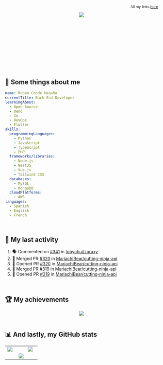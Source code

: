 <small align="right">

  All my links [here](https://links.rubn.dev)

</small>

<div align="center" style="min-height: 170px; max-height: 170px;">
  <picture>
    <source
      srcset="https://readme-typing-svg.demolab.com?font=Fira+Code&color=d5e6fc&center=true&vCenter=true&pause=0&multiline=true&repeat=false&width=1000&height=240&size=40&lines=I+am+just+a+brain;piloting+a+bone-built+mecha;wrapped+in+an+armor+of+flesh;;🧠+🤖+🛡️&duration=1200"
      media="(prefers-color-scheme: dark)"
    />
    <source
      srcset="https://readme-typing-svg.demolab.com?font=Fira+Code&color=5094F0&center=true&vCenter=true&pause=0&multiline=true&repeat=false&width=1000&height=240&size=40&lines=I+am+just+a+brain;piloting+a+bone-built+mecha;wrapped+in+an+armor+of+flesh;;🧠+🤖+🛡️&duration=1200"
      media="(prefers-color-scheme: light), (prefers-color-scheme: no-preference)"
    />
    <img src="https://readme-typing-svg.demolab.com?font=Fira+Code&color=5094F0&center=true&vCenter=true&pause=0&multiline=true&repeat=false&width=1000&height=240&size=40&lines=I+am+just+a+brain;piloting+a+bone-built+mecha;wrapped+in+an+armor+of+flesh;;🧠+🤖+🛡️&duration=1200"/>
  </picture>
</div>

<br>

## 🌟 Some things about me

```yml
name: Rubén Conde Magaña
currentTitle: Back-End Developer
learningAbout:
  - Open Source
  - Deno
  - Go
  - DevOps
  - Flutter
skills:
  programmingLanguages:
    - Python
    - JavaScript
    - TypeScript
    - PHP
  frameworks/libraries:
    - Node.js
    - NestJS
    - Vue.js
    - Tailwind CSS
  databases:
    - MySQL
    - MongoDB
  cloudPlatforms:
    - AWS
languages:
  - Spanish
  - English
  - French
```

<br>

## 📝 My last activity

<!--START_SECTION:activity-->

1. 🗣 Commented on [#341](https://github.com/tobychui/zoraxy/issues/341#issuecomment-2651919269) in [tobychui/zoraxy](https://github.com/tobychui/zoraxy)
2. 🎉 Merged PR [#320](https://github.com/MariachiBear/cutting-ninja-api/pull/320) in [MariachiBear/cutting-ninja-api](https://github.com/MariachiBear/cutting-ninja-api)
3. 💪 Opened PR [#320](https://github.com/MariachiBear/cutting-ninja-api/pull/320) in [MariachiBear/cutting-ninja-api](https://github.com/MariachiBear/cutting-ninja-api)
4. 🎉 Merged PR [#319](https://github.com/MariachiBear/cutting-ninja-api/pull/319) in [MariachiBear/cutting-ninja-api](https://github.com/MariachiBear/cutting-ninja-api)
5. 💪 Opened PR [#319](https://github.com/MariachiBear/cutting-ninja-api/pull/319) in [MariachiBear/cutting-ninja-api](https://github.com/MariachiBear/cutting-ninja-api)
<!--END_SECTION:activity-->

<br>

## 🏆 My achievements

<div align="center" >
  <picture>
    <source
      srcset="https://github-profile-trophy.vercel.app/?username=ruben-conmag&column=5&margin-w=15&no-frame=true&margin-h=15&no-bg=true&theme=chalk&row=5"
      media="(prefers-color-scheme: dark)"
    />
    <source
      srcset="https://github-profile-trophy.vercel.app/?username=ruben-conmag&column=5&margin-w=15&no-frame=true&margin-h=15&no-bg=true&theme=flat&row=5"
      media="(prefers-color-scheme: light), (prefers-color-scheme: no-preference)"
    />
    <img src="https://github-readme-stats.vercel.app/api/top-langs/?username=ruben-conmag"/>
  </picture>
</div>

<br>

## 📊 And lastly, my GitHub stats

<div align="center">

<table>
<tr>
<td valign="top" width="50%">

  <picture>
    <source
      srcset="https://github-readme-stats.vercel.app/api?username=ruben-conmag&hide_border=true&show_icons=true&bg_color=00000000&theme=dark"
      media="(prefers-color-scheme: dark)"
    />
    <source
      srcset="https://github-readme-stats.vercel.app/api?username=ruben-conmag&hide_border=true&show_icons=true&bg_color=00000000&theme=default"
      media="(prefers-color-scheme: light), (prefers-color-scheme: no-preference)"
    />
    <img src="https://github-readme-stats.vercel.app/api?username=ruben-conmag" />
  </picture>

</td>
<td valign="top" width="30%">

  <picture>
    <source
      srcset="https://github-readme-stats.vercel.app/api/top-langs/?username=ruben-conmag&hide_border=true&show_icons=true&bg_color=00000000&theme=dark"
      media="(prefers-color-scheme: dark)"
    />
    <source
      srcset="https://github-readme-stats.vercel.app/api/top-langs/?username=ruben-conmag&hide_border=true&show_icons=true&bg_color=00000000&theme=default"
      media="(prefers-color-scheme: light), (prefers-color-scheme: no-preference)"
    />
    <img src="https://github-readme-stats.vercel.app/api/top-langs/?username=ruben-conmag"/>
  </picture>

</td>
</tr>
<tr>
<td valign="top" width="100%" colspan="2" align="center">

  <picture>
    <source
      srcset="https://streak-stats.demolab.com?user=ruben-conmag&theme=highcontrast&hide_border=true&border_radius=0&short_numbers=true&date_format=j%20M%5B%20Y%5D&card_width=500&card_height=200&background=EBEBEB00"
      media="(prefers-color-scheme: dark)"
    />
    <source
      srcset="https://streak-stats.demolab.com?user=ruben-conmag&hide_border=true&border_radius=0&short_numbers=true&date_format=j%20M%5B%20Y%5D&card_width=500&card_height=200&background=EBEBEB00&stroke=454c54"
      media="(prefers-color-scheme: light), (prefers-color-scheme: no-preference)"
    />
    <img src="https://streak-stats.demolab.com?user=ruben-conmag" />
  </picture>

</td>
</tr>
</table>

</div>
